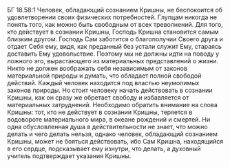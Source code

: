 БГ 18.58:1	Человек, обладающий сознанием Кришны, не беспокоится об удовлетворении своих физических потребностей. Глупцам никогда не понять того, как можно быть свободным от всех треволнений. Для того, кто действует в сознании Кришны, Господь Кришна становится самым близким другом. Господь Сам заботится о благополучии Своего друга и отдает Себя ему, видя, как преданный без устали служит Ему, стараясь доставить Ему удовольствие. Поэтому мы не должны идти на поводу у ложного эго, вырастающего из материальных представлений о жизни. Никто не должен воображать себя независимым от законов материальной природы и думать, что обладает полной свободой действий. Каждый человек находится под властью неумолимых законов природы. Но стоит человеку начать действовать в сознании Кришны, как он сразу же обретает свободу и избавляется от материальных затруднений. Необходимо обратить внимание на слова Кришны: тот, кто не действует в сознании Кришны, теряется в водовороте материального мира, в океане рождений и смертей. Ни одна обусловленная душа в действительности не знает, что можно делать и чего делать нельзя, однако человек, обладающий сознанием Кришны, может не бояться действовать, ибо Сам Кришна, находящийся в его сердце, подсказывает ему изнутри, что делать, а духовный учитель подтверждает указания Кришны.